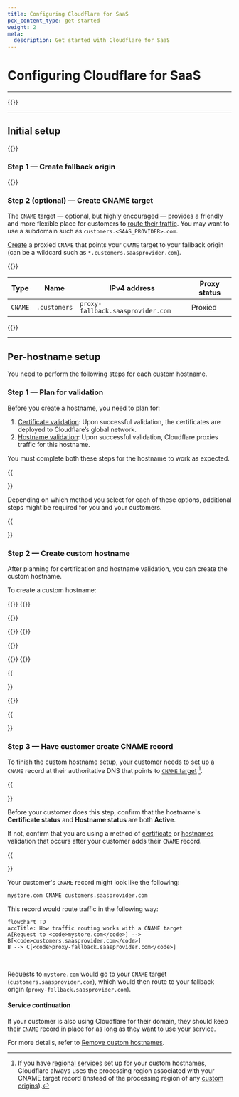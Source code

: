 ```yaml
---
title: Configuring Cloudflare for SaaS
pcx_content_type: get-started
weight: 2
meta:
  description: Get started with Cloudflare for SaaS
---
```


# Configuring Cloudflare for SaaS

---

{{<render file="_get-started-prereqs.md">}}

---

## Initial setup

{{<render file="_get-started-initial-setup-preamble.md">}}
<br/>

### Step 1 — Create fallback origin

{{<render file="_get-started-fallback-origin.md">}}

### Step 2 (optional) — Create CNAME target

The `CNAME` target — optional, but highly encouraged — provides a friendly and more flexible place for customers to [route their traffic](#step-5--have-customer-create-a-cname-record). You may want to use a subdomain such as `customers.<SAAS_PROVIDER>.com`.

[Create](/dns/manage-dns-records/how-to/create-dns-records/#create-dns-records) a proxied `CNAME` that points your `CNAME` target to your fallback origin (can be a wildcard such as `*.customers.saasprovider.com`).

{{<example>}}

| **Type** | **Name** | **IPv4 address** | **Proxy status** |
| -------- | -------- | ---------------- | ---------------- |
| `CNAME`       | `.customers` | `proxy-fallback.saasprovider.com` | Proxied       |

{{</example>}}

---

## Per-hostname setup

You need to perform the following steps for each custom hostname.

### Step 1 — Plan for validation

Before you create a hostname, you need to plan for:

1. [Certificate validation](/cloudflare-for-platforms/cloudflare-for-saas/security/certificate-management/issue-and-validate/validate-certificates/): Upon successful validation, the certificates are deployed to Cloudflare’s global network.
2. [Hostname validation](/cloudflare-for-platforms/cloudflare-for-saas/domain-support/hostname-validation/): Upon successful validation, Cloudflare proxies traffic for this hostname.

You must complete both these steps for the hostname to work as expected.

{{<Aside type="warning" header="Important">}}

Depending on which method you select for each of these options, additional steps might be required for you and your customers.

{{</Aside>}}

### Step 2 — Create custom hostname

After planning for certification and hostname validation, you can create the custom hostname.

To create a custom hostname:

{{<tabs labels="Dashboard | API">}}
{{<tab label="dashboard" no-code="true">}}

{{<render file="_create-custom-hostname.md">}}

{{</tab>}}
{{<tab label="api" no-code="true">}}

{{<render file="_create-custom-hostname-api.md">}}

{{</tab>}}
{{</tabs>}}

{{<Aside type="note">}}

{{<render file="_issue-certs-preamble.md">}}

{{</Aside>}}

### Step 3 — Have customer create CNAME record

To finish the custom hostname setup, your customer needs to set up a `CNAME` record at their authoritative DNS that points to [`CNAME` target](#step-2-optional--create-cname-target) [^1].

{{<Aside type="warning">}}

Before your customer does this step, confirm that the hostname's **Certificate status** and **Hostname status** are both **Active**. 

If not, confirm that you are using a method of [certificate](/cloudflare-for-platforms/cloudflare-for-saas/security/certificate-management/issue-and-validate/validate-certificates/http/#http-automatic) or [hostnames](/cloudflare-for-platforms/cloudflare-for-saas/domain-support/hostname-validation/realtime-validation/) validation that occurs after your customer adds their `CNAME` record.

{{</Aside>}}

Your customer's `CNAME` record might look like the following:

```txt
mystore.com CNAME customers.saasprovider.com
```

This record would route traffic in the following way:

```mermaid
flowchart TD
accTitle: How traffic routing works with a CNAME target
A[Request to <code>mystore.com</code>] --> B[<code>customers.saasprovider.com</code>]
B --> C[<code>proxy-fallback.saasprovider.com</code>]
```
<br/>

Requests to `mystore.com` would go to your `CNAME` target (`customers.saasprovider.com`), which would then route to your fallback origin (`proxy-fallback.saasprovider.com`).

[^1]: If you have [regional services](/data-localization/regional-services/) set up for your custom hostnames, Cloudflare always uses the processing region associated with your CNAME target record (instead of the processing region of any [custom origins](/cloudflare-for-platforms/cloudflare-for-saas/start/advanced-settings/custom-origin/)).

#### Service continuation

If your customer is also using Cloudflare for their domain, they should keep their `CNAME` record in place for as long as they want to use your service.

For more details, refer to [Remove custom hostnames](/cloudflare-for-platforms/cloudflare-for-saas/domain-support/remove-custom-hostnames/).